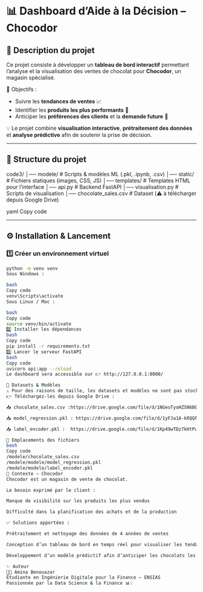 # 📊 Dashboard d’Aide à la Décision – Chocodor

## 🚀 Description du projet
Ce projet consiste à développer un **tableau de bord interactif** permettant l’analyse et la visualisation des ventes de chocolat pour **Chocodor**, un magasin spécialisé.  

🎯 Objectifs :
- Suivre les **tendances de ventes** 📈  
- Identifier les **produits les plus performants** 🍫  
- Anticiper les **préférences des clients** et la **demande future** 🔮  

💡 Le projet combine **visualisation interactive**, **prétraitement des données** et **analyse prédictive** afin de soutenir la prise de décision.

---

## 📂 Structure du projet
code3/
│── modele/ # Scripts & modèles ML (.pkl, .ipynb, .csv)
│── static/ # Fichiers statiques (images, CSS, JS)
│── templates/ # Templates HTML pour l’interface
│── api.py # Backend FastAPI
│── visualisation.py # Scripts de visualisation
│── chocolate_sales.csv # Dataset (⚠️ à télécharger depuis Google Drive)

yaml
Copy code

---

## ⚙️ Installation & Lancement

### 1️⃣ Créer un environnement virtuel
```bash
python -m venv venv
Sous Windows :

bash
Copy code
venv\Scripts\activate
Sous Linux / Mac :

bash
Copy code
source venv/bin/activate
2️⃣ Installer les dépendances
bash
Copy code
pip install -r requirements.txt
3️⃣ Lancer le serveur FastAPI
bash
Copy code
uvicorn api:app --reload
Le dashboard sera accessible sur 👉 http://127.0.0.1:8000/

📂 Datasets & Modèles
⚠️ Pour des raisons de taille, les datasets et modèles ne sont pas stockés sur GitHub.
👉 Téléchargez-les depuis Google Drive :

📥 chocolate_sales.csv :https://drive.google.com/file/d/1NGeoTyoHZSN6BGnkDacCxkmx12mbPBp7/view?usp=sharing

📥 model_regression.pkl : https://drive.google.com/file/d/1yFJa1A-kRQQFnf8JChvJwET2F2xdzlEx/view?usp=sharing

📥 label_encoder.pkl :  https://drive.google.com/file/d/1Kp49wTDz7kHtPu2-bWPZiz4WQBQcR5k7/view

📌 Emplacements des fichiers
bash
Copy code
/modele/chocolate_sales.csv
/modele/modele/model_regression.pkl
/modele/modele/label_encoder.pkl
🏪 Contexte – Chocodor
Chocodor est un magasin de vente de chocolat.

Le besoin exprimé par le client :

Manque de visibilité sur les produits les plus vendus

Difficulté dans la planification des achats et de la production

✅ Solutions apportées :

Prétraitement et nettoyage des données de 4 années de ventes

Conception d’un tableau de bord en temps réel pour visualiser les tendances

Développement d’un modèle prédictif afin d’anticiper les chocolats les plus demandés

✨ Auteur
👩‍💻 Amina Benouazar
Étudiante en Ingénierie Digitale pour la Finance – ENSIAS
Passionnée par la Data Science & la Finance 📊💡
